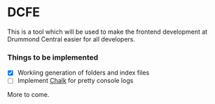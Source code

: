 DCFE
=================

This is a tool which will be used to make the frontend development at Drummond Central easier for all developers.

### Things to be implemented

- [x] Workiing generation of folders and index files
- [ ] Implement [Chalk]([https://link-url-here.org](https://github.com/chalk/chalk)) for pretty console logs

More to come.
